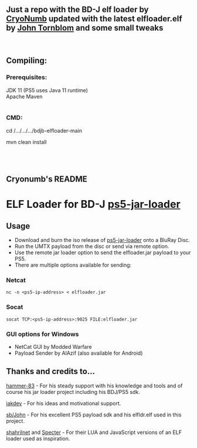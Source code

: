 ## Just a repo with the BD-J elf loader by [CryoNumb](https://github.com/cryonumb) updated with the latest elfloader.elf by [John Tornblom](https://github.com/ps5-payload-dev) and some small tweaks
<br />

## Compiling:


### Prerequisites:
JDK 11 (PS5 uses Java 11 runtime)
<br />
Apache Maven
<br />
<br />

### CMD:

cd /.../.../.../bdjb-elfloader-main
<br />

mvn clean install
<br />
<br />
<br />
<br />


## Cryonumb's README

# ELF Loader for BD-J [ps5-jar-loader](https://github.com/hammer-83/ps5-jar-loader)

## Usage

- Download and burn the iso release of [ps5-jar-loader](https://github.com/hammer-83/ps5-jar-loader/releases/latest) onto a BluRay Disc.
- Run the UMTX payload from the disc or send via remote option.
- Use the remote jar loader option to send the elfloader.jar payload to your PS5.
- There are multiple options available for sending:

### Netcat
`nc -n <ps5-ip-address> < elfloader.jar`

### Socat
`socat TCP:<ps5-ip-address>:9025 FILE:elfloader.jar`

### GUI options for Windows
- NetCat GUI by Modded Warfare
- Payload Sender by AlAzif (also available for Android)

## Thanks and credits to...
[hammer-83](https://github.com/hammer-83) - For his steady support with his knowledge and tools and of course his jar loader project including his BDJ/PS5 sdk.

[iakdev](https://github.com/iakdev) - For his ideas and motivational support.

[sb/John](https://github.com/ps5-payload-dev) - For his excellent PS5 payload sdk and his elfldr.elf used in this project.

[shahrilnet](https://github.com/shahrilnet) and [Specter](https://github.com/Cryptogenic) - For their LUA and JavaScript versions of an ELF loader used as inspiration.
